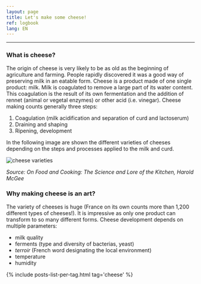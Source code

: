 ```yaml
---
layout: page
title: Let's make some cheese!
ref: logbook
lang: EN
---
```


---
### What is cheese?

The origin of cheese is very likely to be as old as the beginning of agriculture and farming. People rapidly discovered it was a good way of preserving milk in an eatable form.
Cheese is a product made of one single product: milk. Milk is coagulated to remove a large part of its water content. This coagulation is the result of its own fermentation and the addition of rennet (animal or vegetal enzymes) or other acid (i.e. vinegar).
Cheese making counts generally three steps:
1. Coagulation (milk acidification and separation of curd and lactoserum)
2. Draining and shaping
3. Ripening, development

In the following image are shown the different varieties of cheeses depending on the steps and processes applied to the milk and curd.

![cheese varieties]({{site.baseurl}}/assets/img/cheese/2019-03/cheese-varieties.png)

*Source: On Food and Cooking: The Science and Lore of the Kitchen, Harold McGee*

### Why making cheese is an art?

The variety of cheeses is huge (France on its own counts more than 1,200 different types of cheeses!). It is impressive as only one product can transform to so many different forms. 
Cheese development depends on multiple parameters:
- milk quality
- ferments (type and diversity of bacterias, yeast)
- *terroir* (French word designating the local environment)
- temperature
- humidity


{% include posts-list-per-tag.html tag='cheese' %}